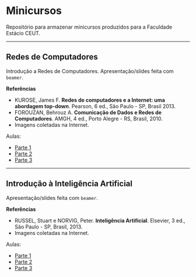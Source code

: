 # Minicursos

Repositório para armazenar minicursos produzidos para a Faculdade Estácio CEUT.

-----

## Redes de Computadores

Introdução a Redes de Computadores. Apresentação/slides feita com `beamer`.

**Referências**

- KUROSE, James F. **Redes de computadores e a Internet: uma abordagem top-down**. Pearson, 6 ed., São Paulo - SP, Brasil 2013.
- FOROUZAN, Behrouz A. **Comunicação de Dados e Redes de Computadores**. AMGH, 4 ed., Porto Alegre - RS, Brasil, 2010.
- Imagens coletadas na Internet.
  
Aulas:

- [Parte 1](Redes/Parte01/Minicurso_Redes.pdf)
- [Parte 2](Redes/Parte02/Minicurso_Redes_2.pdf)
- [Parte 3](Redes/Parte03/Minicurso_Redes_3.pdf)

-----

## Introdução à Inteligência Artificial

Apresentação/slides feita com `beamer`. 

**Referências**

- RUSSEL, Stuart e NORVIG, Peter. **Inteligência Artificial**. Elsevier, 3 ed., São Paulo - SP, Brasil, 2013.
- Imagens coletadas na Internet.

Aulas:

- [Parte 1](IntroduçãoIA/Parte01/../../Introdução_IA/Parte01/Minicurso_IA_Parte01.pdf)
- [Parte 2](IntroduçãoIA/Parte01/../../Introdução_IA/Parte02/Minicurso_IA_Parte02.pdf)
- [Parte 3](IntroduçãoIA/Parte01/../../Introdução_IA/Parte03/Minicurso_IA_Parte03.pdf)
